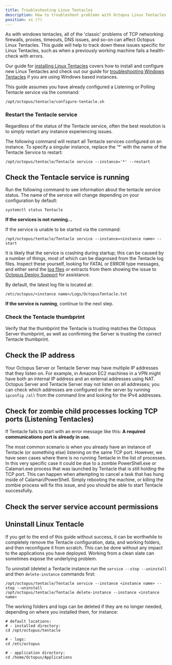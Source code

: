 ```yaml
---
title: Troubleshooting Linux Tentacles
description: How to troubleshoot problems with Octopus Linux Tentacles.
position: xx (?)
---
```


As with windows tentacles, all of the 'classic' problems of TCP networking: firewalls, proxies, timeouts, DNS issues, and so-on can affect Octopus Linux Tentacles. This guide will help to track down these issues specific for Linux Tentacles, such as when a previously working machine fails a health-check with errors.

Our guide for [installing Linux Tentacles](/docs/infrastructure/deployment-targets/linux/tentacle) covers how to install and configure new Linux Tentacles and check out our guide for [troubleshooting Windows Tentacles](/docs/infrastructure/deployment-targets/windows-targets/troubleshooting-tentacles.md) if you are using Windows based instances.    

This guide assumes you have already configured a Listening or Polling Tentacle service via the command:
```
/opt/octopus/tentacle/configure-tentacle.sh
```

### Restart the Tentacle service

Regardless of the status of the Tentacle service, often the best resolution is to simply restart any instance experiencing issues. 

The following command will restart all Tentacle services configured on an instance. To specify a singular instance, replace the '*' with the name of the Tentacle Service to restart:
```
/opt/octopus/tentacle/Tentacle service --instance='*' --restart
```



## Check the Tentacle service is running

Run the following command to see information about the tentacle service status. The name of the service will change depending on your configuration by default:
```
systemctl status Tentacle
```

**If the services is not running...** 

If the service is unable to be started via the command:
```
/opt/octopus/tentacle/Tentacle service --instance=<instance name> --start
```

It is likely that the service is crashing during startup; this can be caused by a number of things, most of which can be diagnosed from the Tentacle log files. Inspect these yourself, looking for FATAL or ERROR type messages, and either send the [log files](/docs/support/log-files.md) or extracts from them showing the issue to [Octopus Deploy Support](support@octopus.com) for assistance.

By default, the latest log file is located at:
```
/etc/octopus/<instance name>/Logs/OctopusTentacle.txt
```


**If the service is running**, continue to the next step.


### Check the Tentacle thumbprint

Verify that the thumbprint the Tentacle is trusting matches the Octopus Server thumbprint, as well as confirming the Server is trusting the correct Tentacle thumbprint.




## Check the IP address

Your Octopus Server or Tentacle Server may have multiple IP addresses that they listen on. For example, in Amazon EC2 machines in a VPN might have both an internal IP address and an external addresses using NAT. Octopus Server and Tentacle Server may not listen on all addresses; you can check which addresses are configured on the server by running `ipconfig /all` from the command line and looking for the IPv4 addresses.


## Check for zombie child processes locking TCP ports (Listening Tentacles)

If Tentacle fails to start with an error message like this: **A required communications port is already in use.**

The most common scenario is when you already have an instance of Tentacle (or something else) listening on the same TCP port. However, we have seen cases where there is no running Tentacle in the list of processes. In this very specific case it could be due to a zombie PowerShell.exe or Calamari.exe process that was launched by Tentacle that is still holding the TCP port. This can happen when attempting to cancel a task that has hung inside of Calamari/PowerShell. Simply rebooting the machine, or killing the zombie process will fix this issue, and you should be able to start Tentacle successfully.


## Check the server service account permissions



## Uninstall Linux Tentacle

If you get to the end of this guide without success, it can be worthwhile to completely remove the Tentacle configuration, data, and working folders, and then reconfigure it from scratch. This can be done without any impact to the applications you have deployed. Working from a clean slate can sometimes expose the underlying problem.

To uninstall (delete) a Tentacle instance run the `service --stop --uninstall` and then `delete-instance` commands first:

```
/opt/octopus/tentacle/Tentacle service --instance <instance name> --stop --uninstall
/opt/octopus/tentacle/Tentacle delete-instance --instance <instance name>
```

The working folders and logs can be deleted if they are no longer needed, depending on where you installed them, for instance:
```
# default locations:
# - installed directory:
cd /opt/octopus/tentacle

# - logs:
cd /etc/octopus

# - application directory:
cd /home/Octopus/Applications
```
